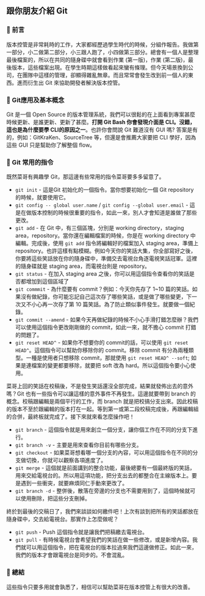 ## 跟你朋友介紹 Git

### :green_book: 前言

版本控管是非常耗時的工作，大家都經歷過學生時代的時候，分組作報告。我做第一部分，小二做第二部分，小三跟人跑了，小四做第三部分。總會有一個人是整理最後檔案的，所以在共同的隨身碟中就會看到作業 (第一版)，作業 (第二版)，最後版本，這些檔案出現。在學生時期這樣做看起來蠻有條理。但今天場景換到公司，在團隊中這樣的管理，卻顯得雜亂無章。而且常常會發生改到前一個人的東西。進而衍生出 Git 來協助開發者解決版本控管。

### :green_book: Git應用及基本概念

Git 是一個 Open Source 的版本管理系統，我們可以很鬆的在上面看到專案甚麼時候更新、是誰更新、更新了甚麼。**打開 Git Bash 你會發現介面是 CLI。沒錯，這也是為什麼要學 CLI的原因之一**。也許你會問說 Git 難道沒有 GUI 嗎? 答案是有的，例如：GitKraKen、SourceTree 等，但還是會推薦大家要把 CLI 學好，因為這些 GUI 只是幫助你了解整個 flow。

### :green_book: Git 常用的指令

既然菜哥有興趣學 Git，那這邊有些常用的指令菜哥要多多留意了。

* `git init` - 這是Git 初始化的一個指令。當你想要初始化一個 Git repository 的時候，就要使用它。
* `git config -- global user.name` / `git config --global user.email` - 這是在做版本控制的時候很重要的指令，如此一來，別人才會知道是誰做了那些更改。
* `git add` - 在 Git 中，有三個區塊，分別是 working directory，staging area，repository。當你還在編輯檔案的時候，你是在 working directory 中編輯。完成後，使用 `git add` 指令將編輯好的檔案加入  staging area，準備上 repository。也許這樣有點模糊。例如今天你的笑話大集，你全部寫好之後，你要將這些笑話放在你的隨身碟中，準備交去電視台角逐電視笑話冠軍。這裡的隨身碟就是 staging area，而電視台則是 repository。
* `git status` - 在加入 staging area 之後，你可以用這個指令查看你的笑話是否都增加到這個區域了
* `git commmit` - 為什麼要有 commit？例如：今天你先存了 1~10 篇的笑話。如果沒有做紀錄，你可能忘記自己這次存了哪些笑話，或是做了哪些變更，下一次又不小心再一次存了第 10 篇笑話。為了防止類似事件發生。就要做一個紀錄。
* `git commit --amend` - 如果今天再做紀錄的時候不小心手滑打錯怎麼辦？我們可以使用這個指令更改剛剛做的 commit，如此一來，就不擔心 commit 打錯的問題了。
* `git reset HEAD^` - 如果你不想要你的 commit的話，可以使用 `git reset HEAD^`。這個指令可以幫助你移除你的 commit。移除 commit 有分為兩種類型。一種是使用者只想移除 commit，那就使用 `git reset HEAD^ --soft`; 如果是連檔案的變更都要移除，就要把 soft 改為 hard。所以這個指令要小心使用。

菜哥上回的笑話在校稿後，不是發生笑話還沒全部完成，結果就發佈出去的意外嗎？Git 也有一些指令可以讓這樣的意外事件不再發生。這邊就要帶到 branch 的概念。校稿跟編輯是兩個平行的工作，而 branch 就是把校搞分支出來。因此校稿的版本不至於跟編輯的版本打在一起。等到第一或第二段校稿完成後，再跟編輯組的合併，最終板就完成了。接下來就來看怎麼操作吧！

* `git branch` - 這個指令就是用來創立一個分支，讓你個工作在不同的分支下進行。
* `git branch -v` - 主要是用來查看你目前有哪些分支。
* `git checkout` - 如果菜哥想看哪一個分支的內容，可以用這個指令在不同的分支做切換，你就可以觀察各項進度了。
* `git merge` - 這個就是前面講到的整合功能，最後總要有一個最終版的笑話，用來交給電視台的。所以用這項功能，把分支出去的都整合在主線版本上。要是遇到一些衝突，就要麻煩同仁手動來更改了。
* `git branch -d` - 整併後，散落在旁邊的分支也不需要用到了，這個時候就可以使用刪除，把這些分支刪掉。

終於到最後的交稿日了，我們來談談如何繳件吧！上次有談到把所有的笑話都放在隨身碟中，交去給電視台。那實作上怎麼做呢？

* `git push` - Push 這個指令就是讓我們把稿繳去電視台。
* `git pull` - 有時候電視台會希望我們的笑話在做一些修改，或是新增內容。我們就可以用這個指令，把在電視台的版本拉過來我們這邊做修正。如此一來，我們的版本才會跟電視台是同步的。不會混亂。

### :green_book: 總結
這些指令只要多用就會孰悉了，相信可以幫助菜哥在版本控管上有很大的改善。